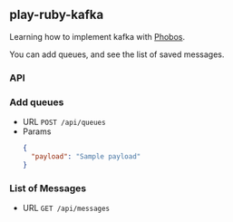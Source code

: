 ## play-ruby-kafka

Learning how to implement kafka with [Phobos](https://github.com/phobos/phobos).

You can add queues, and see the list of saved messages.

### API

### Add queues

- URL `POST /api/queues`
- Params
  ```json
  {
    "payload": "Sample payload"
  }
  ```

### List of Messages
- URL `GET /api/messages`

